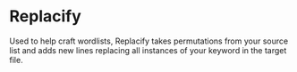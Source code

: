 # Replacify
Used to help craft wordlists, Replacify takes permutations from your source list and adds new lines replacing all instances of your keyword in the target file.
